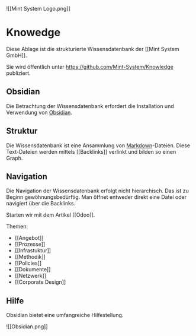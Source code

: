 ![[Mint System Logo.png]]

# Knowedge

Diese Ablage ist die strukturierte Wissensdatenbank der [[Mint System GmbH]].

Sie wird öffentlich unter <https://github.com/Mint-System/Knowledge> publiziert.

## Obsidian

Die Betrachtung der Wissensdatenbank erfordert die Installation und Verwendung von [Obsidian](https://obsidian.md/).

## Struktur

Die Wissensdatenbank ist eine Ansammlung von [Markdown](https://de.wikipedia.org/wiki/Markdown)-Dateien. Diese Text-Dateien werden mittels [[Backlinks]] verlinkt und bilden so einen Graph.

## Navigation

Die Navigation der Wissensdatenbank erfolgt nicht hierarchisch. Das ist zu Beginn gewöhnungsbedürftig. Man öffnet entweder direkt eine Datei oder navigiert über die Backlinks.

Starten wir mit dem Artikel [[Odoo]].

Themen:
* [[Angebot]]
* [[Prozesse]]
* [[Infrastuktur]]
* [[Methodik]]
* [[Policies]]
* [[Dokumente]]
* [[Netzwerk]]
* [[Corporate Design]]

## Hilfe

Obsidian bietet eine umfangreiche Hilfestellung.

![[Obsidian.png]]